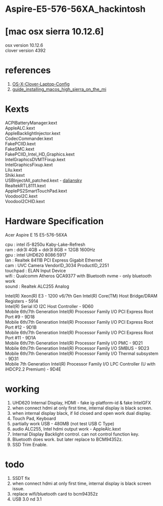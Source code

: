 # Aspire-E5-576-56XA_hackintosh

# [mac osx sierra 10.12.6]
osx version 10.12.6<br>
clover version 4392

# references
1. <a href="https://github.com/RehabMan/OS-X-Clover-Laptop-Config">OS-X-Clover-Laptop-Config</a>
2. <a href="https://www.reddit.com/r/hackintosh/comments/7amizy/guide_installing_macos_high_sierra_on_the_mi/">guide_installing_macos_high_sierra_on_the_mi</a>
# Kexts
ACPIBatteryManager.kext<br>
AppleALC.kext<br>
AppleBacklightInjector.kext<br>
CodecCommander.kext<br>
FakePCIID.kext<br>
FakeSMC.kext<br>
FakePCIID_Intel_HD_Graphics.kext<br>
IntelGraphicsDVMTFixup.kext<br>
IntelGraphicsFixup.kext<br>
Lilu.kext<br>
Shiki.kext<br>
USBInjectAll_patched.kext - <a href="https://github.com/daliansky">daliansky</a><br>
RealtekRTL8111.kext<br>
ApplePS2SmartTouchPad.kext<br>
VoodooI2C.kext<br>
VoodooI2CHID.kext<br>

# Hardware Specification
Acer Aspire E 15 E5-576-56XA<br>

cpu : intel i5-8250u Kaby-Lake-Refresh<br>
ram : ddr3l 4GB + ddr3l 8GB = 12GB 1600Hz<br>
gpu : intel UHD620 8086:5917<br>
lan : Realtek 8411B PCI Express Gigabit Ethernet<br>
cam : UVC Camera VendorID_3034 ProductID_2251<br>
touchpad : ELAN Input Device<br>
wifi : Qualcomm Atheros QCA9377 with Bluetooth nvme - only bluetooth work<br>
sound : Realtek ALC255 Analog<br>

Intel(R) Xeon(R) E3 - 1200 v6/7th Gen Intel(R) Core(TM) Host Bridge/DRAM Registers - 5914<br>
Intel(R) Serial IO I2C Host Controller - 9D60<br>
Mobile 6th/7th Generation Intel(R) Processor Family I/O PCI Express Root Port #9 - 9D18<br>
Mobile 6th/7th Generation Intel(R) Processor Family I/O PCI Express Root Port #12 - 9D1B<br>
Mobile 6th/7th Generation Intel(R) Processor Family I/O PCI Express Root Port #11 - 9D1A<br>
Mobile 6th/7th Generation Intel(R) Processor Family I/O PMC - 9D21<br>
Mobile 6th/7th Generation Intel(R) Processor Family I/O SMBUS - 9D23<br>
Mobile 6th/7th Generation Intel(R) Processor Family I/O Thermal subsystem - 9D31<br>
Mobile 7th Generation Intel(R) Processor Family I/O LPC Controller (U with iHDCP2.2 Premium) - 9D4E<br>

# working
1. UHD620 Internal Display, HDMI - fake ig-platform-id & fake IntelGFX
2. when connect hdmi at only first time, internal display is black screen.
3. when internal display black, if lid closed and open work dual display.
4. Touch Pad, Keyboard
5. partially work USB - 480MB (not test USB C Type)
6. audio ALC255, Intel hdmi output work - AppleAlc.kext
7. Internal Display Backlight control. can not control function key.
8. Bluetooth does work. but later replace to BCM94352z.
9. SSD Trim Enable.

# todo
1. SSDT fix
2. when connect hdmi at only first time, internal display is black screen issue.
3. replace wifi/bluetooth card to bcm94352z
4. USB 3.0 nd 3.1
